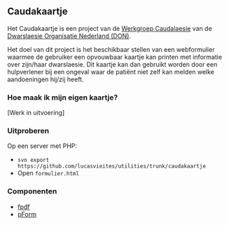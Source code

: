 ## Caudakaartje
Het Caudakaartje is een project van de [Werkgroep Caudalaesie](https://www.dwarslaesie.nl/werkgroepen/caudalaesie/werkgroep-caudalaesie/) van de [Dwarslaesie Organisatie Nederland (DON)](https://www.dwarslaesie.nl/).

Het doel van dit project is het beschikbaar stellen van een webformulier waarmee de gebruiker een opvouwbaar kaartje kan printen met informatie over zijn/haar dwarslaesie. Dit kaartje kan dan gebruikt worden door een hulpverlener bij een ongeval waar de patiënt niet zelf kan melden welke aandoeningen hij/zij heeft.

### Hoe maak ik mijn eigen kaartje?
[Werk in uitvoering]

### Uitproberen
Op een server met PHP:
- ```svn export https://github.com/lucasvieites/utilities/trunk/caudakaartje```
- Open ```formulier.html```

### Componenten
- [fpdf](http://www.fpdf.org/)
- [pForm](http://www.phpform.org/)
